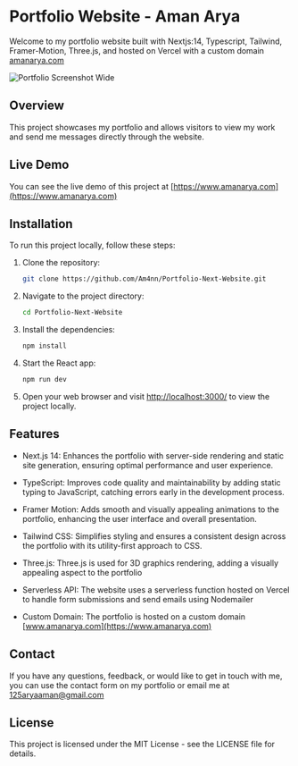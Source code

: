 # Portfolio Website - Aman Arya

Welcome to my portfolio website built with Nextjs:14, Typescript, Tailwind, Framer-Motion, Three.js, and hosted on Vercel with a custom domain [amanarya.com](https://www.amanarya.com)

![Portfolio Screenshot Wide](public/preview-wide-dark.png)

## Overview

This project showcases my portfolio and allows visitors to view my work and send me messages directly through the website.

## Live Demo

You can see the live demo of this project at [https://www.amanarya.com](https://www.amanarya.com)

## Installation

To run this project locally, follow these steps:

1. Clone the repository:

   ```bash
   git clone https://github.com/Am4nn/Portfolio-Next-Website.git
   ```

2. Navigate to the project directory:

    ```bash
    cd Portfolio-Next-Website
    ```

3. Install the dependencies:

    ```bash
    npm install
    ```

4. Start the React app:

    ```bash
    npm run dev
    ```

5. Open your web browser and visit <http://localhost:3000/> to view the project locally.

## Features

- Next.js 14: Enhances the portfolio with server-side rendering and static site generation, ensuring optimal performance and user experience.

- TypeScript: Improves code quality and maintainability by adding static typing to JavaScript, catching errors early in the development process.

- Framer Motion: Adds smooth and visually appealing animations to the portfolio, enhancing the user interface and overall presentation.

- Tailwind CSS: Simplifies styling and ensures a consistent design across the portfolio with its utility-first approach to CSS.

- Three.js: Three.js is used for 3D graphics rendering, adding a visually appealing aspect to the portfolio

- Serverless API: The website uses a serverless function hosted on Vercel to handle form submissions and send emails using Nodemailer

- Custom Domain: The portfolio is hosted on a custom domain [www.amanarya.com](https://www.amanarya.com)

## Contact

If you have any questions, feedback, or would like to get in touch with me, you can use the contact form on my portfolio or email me at <125aryaaman@gmail.com>

## License

This project is licensed under the MIT License - see the LICENSE file for details.
